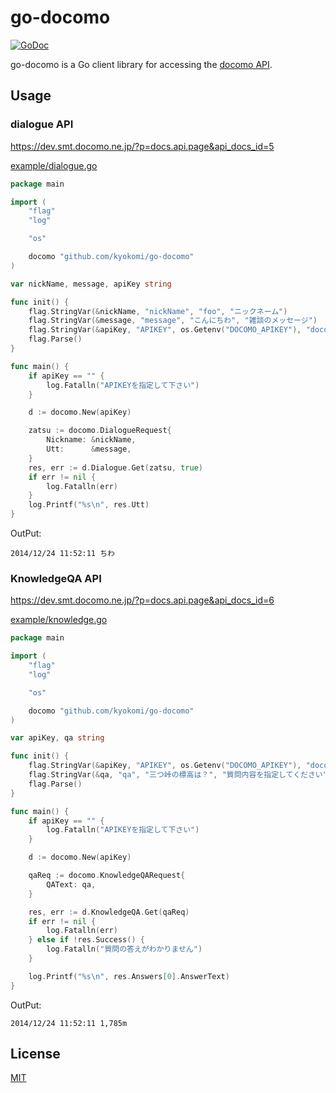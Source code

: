 go-docomo
=========

[![GoDoc](https://godoc.org/github.com/kyokomi/go-docomo?status.svg)](https://godoc.org/github.com/kyokomi/go-docomo)

go-docomo is a Go client library for accessing the [docomo API](https://dev.smt.docomo.ne.jp/).

## Usage

### dialogue API

https://dev.smt.docomo.ne.jp/?p=docs.api.page&api_docs_id=5

[example/dialogue.go](https://github.com/kyokomi/go-docomo/blob/master/example/dialogue.go)

```go
package main

import (
	"flag"
	"log"

	"os"

	docomo "github.com/kyokomi/go-docomo"
)

var nickName, message, apiKey string

func init() {
	flag.StringVar(&nickName, "nickName", "foo", "ニックネーム")
	flag.StringVar(&message, "message", "こんにちわ", "雑談のメッセージ")
	flag.StringVar(&apiKey, "APIKEY", os.Getenv("DOCOMO_APIKEY"), "docomo developerで登録したAPIKEYをして下さい")
	flag.Parse()
}

func main() {
	if apiKey == "" {
		log.Fatalln("APIKEYを指定して下さい")
	}

	d := docomo.New(apiKey)

	zatsu := docomo.DialogueRequest{
		Nickname: &nickName,
		Utt:      &message,
	}
	res, err := d.Dialogue.Get(zatsu, true)
	if err != nil {
		log.Fatalln(err)
	}
	log.Printf("%s\n", res.Utt)
}
```

OutPut:

```
2014/12/24 11:52:11 ちわ
```

### KnowledgeQA API

https://dev.smt.docomo.ne.jp/?p=docs.api.page&api_docs_id=6

[example/knowledge.go](https://github.com/kyokomi/go-docomo/blob/master/example/knowledge.go)

```go
package main

import (
	"flag"
	"log"

	"os"

	docomo "github.com/kyokomi/go-docomo"
)

var apiKey, qa string

func init() {
	flag.StringVar(&apiKey, "APIKEY", os.Getenv("DOCOMO_APIKEY"), "docomo developerで登録したAPIKEYをして下さい")
	flag.StringVar(&qa, "qa", "三つ峠の標高は？", "質問内容を指定してください")
	flag.Parse()
}

func main() {
	if apiKey == "" {
		log.Fatalln("APIKEYを指定して下さい")
	}

	d := docomo.New(apiKey)

	qaReq := docomo.KnowledgeQARequest{
		QAText: qa,
	}

	res, err := d.KnowledgeQA.Get(qaReq)
	if err != nil {
		log.Fatalln(err)
	} else if !res.Success() {
		log.Fatalln("質問の答えがわかりません")
	}

	log.Printf("%s\n", res.Answers[0].AnswerText)
}
```

OutPut:

```
2014/12/24 11:52:11 1,785m
```

## License

[MIT](https://github.com/kyokomi/go-docomo/blob/master/LICENSE)
